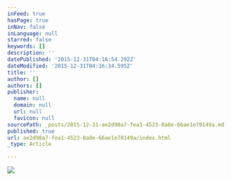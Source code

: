 ```yaml
---
inFeed: true
hasPage: true
inNav: false
inLanguage: null
starred: false
keywords: []
description: ''
datePublished: '2015-12-31T04:16:54.292Z'
dateModified: '2015-12-31T04:16:34.595Z'
title: ''
author: []
authors: []
publisher:
  name: null
  domain: null
  url: null
  favicon: null
sourcePath: _posts/2015-12-31-ae2d98a7-fea1-4523-8a8e-66ae1e70149a.md
published: true
url: ae2d98a7-fea1-4523-8a8e-66ae1e70149a/index.html
_type: Article

---
```

![](https://the-grid-user-content.s3-us-west-2.amazonaws.com/9ec36bac-0b49-41d5-98e6-3c554c350ef0.jpg)
